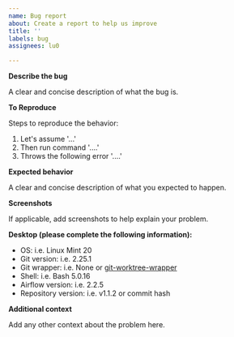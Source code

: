 ```yaml
---
name: Bug report
about: Create a report to help us improve
title: ''
labels: bug
assignees: lu0

---
```


**Describe the bug**

A clear and concise description of what the bug is.


**To Reproduce**

Steps to reproduce the behavior:
1. Let's assume '...'
2. Then run command '....'
3. Throws the following error '....'


**Expected behavior**

A clear and concise description of what you expected to happen.


**Screenshots**

If applicable, add screenshots to help explain your problem.


**Desktop (please complete the following information):**

 - OS: i.e. Linux Mint 20
 - Git version: i.e. 2.25.1
 - Git wrapper: i.e. None or [git-worktree-wrapper](https://github.com/lu0/git-worktree-wrapper)
 - Shell: i.e. Bash 5.0.16
 - Airflow version: i.e. 2.2.5
 - Repository version: i.e. v1.1.2 or commit hash


**Additional context**

Add any other context about the problem here.
